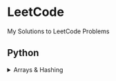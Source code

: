 # LeetCode
My Solutions to LeetCode Problems


## Python
<details>
<summary>Arrays & Hashing</summary>

- <a href='https://github.com/KaraWatts/LeetCode/Arrays_and_Hashing/ContainsDuplicates/README.md'>Easy - Contains Duplicates</a>

- <a href='https://github.com/KaraWatts/LeetCode/Arrays_and_Hashing/ValidAnagram/README.md'>Easy - Valid Anagram</a>
</details>
